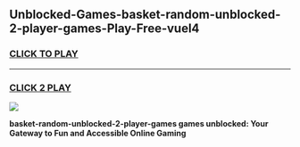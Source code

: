 
## Unblocked-Games-basket-random-unblocked-2-player-games-Play-Free-vuel4
<h3>
<a href="https://premium76.site?title=basket-random-unblocked-2-player-games&ref=10A">CLICK TO PLAY</a></h3>
<hr>

<h3>
<a href="https://premium76.site?title=basket-random-unblocked-2-player-games&ref=10A">CLICK 2 PLAY</a>
  
</h3>

<a href="https://premium76.site?title=basket-random-unblocked-2-player-games&ref=10A"><img src="https://clearcache.store/games.png"></a>


**basket-random-unblocked-2-player-games games unblocked: Your Gateway to Fun and Accessible Online Gaming**
